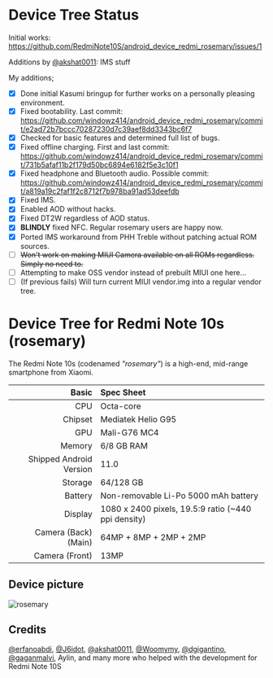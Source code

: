 # Device Tree Status
Initial works: https://github.com/RedmiNote10S/android_device_redmi_rosemary/issues/1

Additions by [@akshat0011](https://github.com/akshat0011): IMS stuff

My additions;
- [x] Done initial Kasumi bringup for further works on a personally pleasing environment.
- [x] Fixed bootability. Last commit: https://github.com/windowz414/android_device_redmi_rosemary/commit/e2ad72b7bccc70287230d7c39aef8dd3343bc6f7
- [x] Checked for basic features and determined full list of bugs.
- [x] Fixed offline charging. First and last commit: https://github.com/windowz414/android_device_redmi_rosemary/commit/731b5afaf11b2f179d50bc6894e6182f5e3c10f1
- [x] Fixed headphone and Bluetooth audio. Possible commit: https://github.com/windowz414/android_device_redmi_rosemary/commit/a819a19c2faf1f2c8712f7b978ba91ad53deefdb
- [x] Fixed IMS.
- [x] Enabled AOD without hacks.
- [x] Fixed DT2W regardless of AOD status.
- [x] **BLINDLY** fixed NFC. Regular rosemary users are happy now.
- [x] Ported IMS workaround from PHH Treble without patching actual ROM sources.
- [ ] ~~Won't work on making MIUI Camera available on all ROMs regardless. Simply no need to.~~
- [ ] Attempting to make OSS vendor instead of prebuilt MIUI one here...
- [ ] (If previous fails) Will turn current MIUI vendor.img into a regular vendor tree.

Device Tree for Redmi Note 10s (rosemary)
==========================================

The Redmi Note 10s (codenamed _"rosemary"_) is a high-end, mid-range smartphone from Xiaomi.


| Basic                   | Spec Sheet                                                                                                                     |
| -----------------------:|:------------------------------------------------------------------------------------------------------------------------------ |
| CPU                     | Octa-core                                                                                                                      |
| Chipset                 | Mediatek Helio G95                                                                                                            |
| GPU                     | Mali-G76 MC4                                                                                                                   |
| Memory                  | 6/8 GB RAM                                                                                                                     |
| Shipped Android Version | 11.0                                                                                                                           |
| Storage                 | 64/128 GB                                                                                                              |
| Battery                 | Non-removable Li-Po 5000 mAh battery                                                                                           |
| Display                 | 1080 x 2400 pixels, 19.5:9 ratio (~440 ppi density)                                                                            |
| Camera (Back)(Main)     | 64MP + 8MP + 2MP + 2MP                                                                                |
| Camera (Front)          | 13MP                                                                                                     |

## Device picture
![rosemary](https://i01.appmifile.com/webfile/globalimg/Anna/rn10s_Blue.png)

## Credits
[@erfanoabdi](https://github.com/erfanoabdi), [@J6idot](https://github.com/J6idot), [@akshat0011](https://github.com/akshat0011), [@Woomymy](https://github.com/Woomymy), [@dgigantino](https://github.com/dgigantino), [@gaganmalvi](https://github.com/gaganmalvi), Aylin, and many more who helped with the development for Redmi Note 10S

